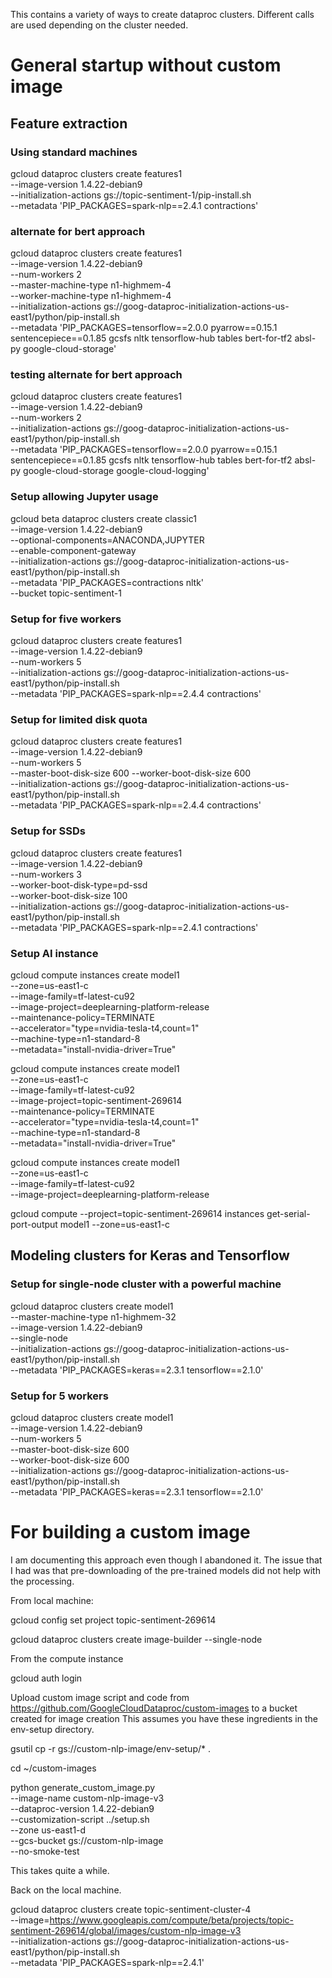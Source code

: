 This contains a variety of ways to create dataproc clusters.
Different calls are used depending on the cluster needed.

# General startup without custom image

## Feature extraction

### Using standard machines
gcloud dataproc clusters create features1 \
  --image-version 1.4.22-debian9 \
  --initialization-actions gs://topic-sentiment-1/pip-install.sh \
  --metadata 'PIP_PACKAGES=spark-nlp==2.4.1 contractions'

### alternate for bert approach  
gcloud dataproc clusters create features1 \
  --image-version 1.4.22-debian9 \
  --num-workers 2 \
  --master-machine-type n1-highmem-4 \
  --worker-machine-type n1-highmem-4 \
  --initialization-actions gs://goog-dataproc-initialization-actions-us-east1/python/pip-install.sh \
  --metadata 'PIP_PACKAGES=tensorflow==2.0.0 pyarrow==0.15.1 sentencepiece==0.1.85 gcsfs nltk tensorflow-hub tables bert-for-tf2 absl-py google-cloud-storage'  

### testing alternate for bert approach  
gcloud dataproc clusters create features1 \
  --image-version 1.4.22-debian9 \
  --num-workers 2 \
  --initialization-actions gs://goog-dataproc-initialization-actions-us-east1/python/pip-install.sh \
  --metadata 'PIP_PACKAGES=tensorflow==2.0.0 pyarrow==0.15.1 sentencepiece==0.1.85 gcsfs nltk tensorflow-hub tables bert-for-tf2 absl-py google-cloud-storage google-cloud-logging'  


### Setup allowing Jupyter usage
gcloud beta dataproc clusters create classic1 \
  --image-version 1.4.22-debian9 \
  --optional-components=ANACONDA,JUPYTER \
  --enable-component-gateway \
  --initialization-actions gs://goog-dataproc-initialization-actions-us-east1/python/pip-install.sh \
  --metadata 'PIP_PACKAGES=contractions nltk' \
  --bucket topic-sentiment-1

### Setup for five workers 
gcloud dataproc clusters create features1 \
  --image-version 1.4.22-debian9 \
  --num-workers 5 \
  --initialization-actions gs://goog-dataproc-initialization-actions-us-east1/python/pip-install.sh \
  --metadata 'PIP_PACKAGES=spark-nlp==2.4.4 contractions'



### Setup for limited disk quota
gcloud dataproc clusters create features1 \
  --image-version 1.4.22-debian9 \
  --num-workers 5 \
  --master-boot-disk-size 600 --worker-boot-disk-size 600 \
  --initialization-actions gs://goog-dataproc-initialization-actions-us-east1/python/pip-install.sh \
  --metadata 'PIP_PACKAGES=spark-nlp==2.4.4 contractions'

### Setup for SSDs
gcloud dataproc clusters create features1 \
  --image-version 1.4.22-debian9 \
  --num-workers 3 \
  --worker-boot-disk-type=pd-ssd \
  --worker-boot-disk-size 100 \
  --initialization-actions gs://goog-dataproc-initialization-actions-us-east1/python/pip-install.sh \
  --metadata 'PIP_PACKAGES=spark-nlp==2.4.1 contractions'
  
  
### Setup AI instance
gcloud compute instances create model1 \
        --zone=us-east1-c \
        --image-family=tf-latest-cu92 \
        --image-project=deeplearning-platform-release \
        --maintenance-policy=TERMINATE \
        --accelerator="type=nvidia-tesla-t4,count=1" \
        --machine-type=n1-standard-8 \
        --metadata="install-nvidia-driver=True"  


gcloud compute instances create model1 \
        --zone=us-east1-c \
        --image-family=tf-latest-cu92 \
        --image-project=topic-sentiment-269614 \
        --maintenance-policy=TERMINATE \
        --accelerator="type=nvidia-tesla-t4,count=1" \
        --machine-type=n1-standard-8 \
        --metadata="install-nvidia-driver=True" 
        
gcloud compute instances create model1 \
        --zone=us-east1-c \
        --image-family=tf-latest-cu92 \
        --image-project=deeplearning-platform-release 
 
         

gcloud compute --project=topic-sentiment-269614 instances get-serial-port-output model1 --zone=us-east1-c

## Modeling clusters for Keras and Tensorflow

### Setup for single-node cluster with a powerful machine
gcloud dataproc clusters create model1 \
  --master-machine-type n1-highmem-32 \
  --image-version 1.4.22-debian9   \
  --single-node  \
  --initialization-actions gs://goog-dataproc-initialization-actions-us-east1/python/pip-install.sh   \
  --metadata 'PIP_PACKAGES=keras==2.3.1 tensorflow==2.1.0'


### Setup for 5 workers
gcloud dataproc clusters create model1 \
  --image-version 1.4.22-debian9   \
  --num-workers 5  \
  --master-boot-disk-size 600 \
  --worker-boot-disk-size 600   \
  --initialization-actions gs://goog-dataproc-initialization-actions-us-east1/python/pip-install.sh   \
  --metadata 'PIP_PACKAGES=keras==2.3.1 tensorflow==2.1.0'

# For building a custom image

I am documenting this approach even though I abandoned it.  The issue
that I had was that pre-downloading of the pre-trained models did not
help with the processing.

From local machine:

gcloud config set project topic-sentiment-269614

gcloud dataproc clusters create image-builder --single-node

From the compute instance

gcloud auth login

Upload custom image script and code from https://github.com/GoogleCloudDataproc/custom-images to a bucket created for image creation
This assumes you have these ingredients in the env-setup directory.

gsutil cp -r gs://custom-nlp-image/env-setup/* .

cd ~/custom-images

python generate_custom_image.py \
    --image-name  custom-nlp-image-v3 \
    --dataproc-version 1.4.22-debian9 \
    --customization-script ../setup.sh \
    --zone us-east1-d \
    --gcs-bucket gs://custom-nlp-image \
    --no-smoke-test

This takes quite a while.

Back on the local machine.

gcloud dataproc clusters create topic-sentiment-cluster-4 \
  --image=https://www.googleapis.com/compute/beta/projects/topic-sentiment-269614/global/images/custom-nlp-image-v3 \
  --initialization-actions gs://goog-dataproc-initialization-actions-us-east1/python/pip-install.sh \
  --metadata 'PIP_PACKAGES=spark-nlp==2.4.1'
